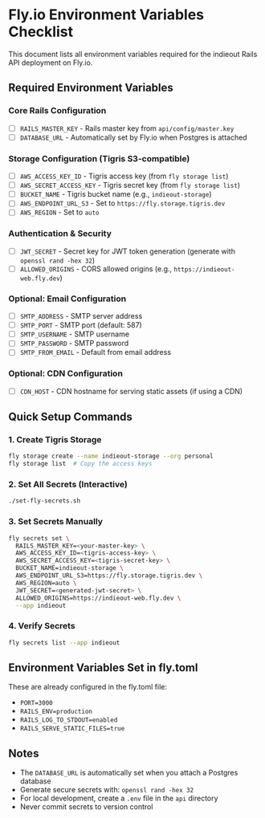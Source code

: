 # Fly.io Environment Variables Checklist

This document lists all environment variables required for the indieout Rails API deployment on Fly.io.

## Required Environment Variables

### Core Rails Configuration
- [ ] `RAILS_MASTER_KEY` - Rails master key from `api/config/master.key`
- [ ] `DATABASE_URL` - Automatically set by Fly.io when Postgres is attached

### Storage Configuration (Tigris S3-compatible)
- [ ] `AWS_ACCESS_KEY_ID` - Tigris access key (from `fly storage list`)
- [ ] `AWS_SECRET_ACCESS_KEY` - Tigris secret key (from `fly storage list`)
- [ ] `BUCKET_NAME` - Tigris bucket name (e.g., `indieout-storage`)
- [ ] `AWS_ENDPOINT_URL_S3` - Set to `https://fly.storage.tigris.dev`
- [ ] `AWS_REGION` - Set to `auto`

### Authentication & Security
- [ ] `JWT_SECRET` - Secret key for JWT token generation (generate with `openssl rand -hex 32`)
- [ ] `ALLOWED_ORIGINS` - CORS allowed origins (e.g., `https://indieout-web.fly.dev`)

### Optional: Email Configuration
- [ ] `SMTP_ADDRESS` - SMTP server address
- [ ] `SMTP_PORT` - SMTP port (default: 587)
- [ ] `SMTP_USERNAME` - SMTP username
- [ ] `SMTP_PASSWORD` - SMTP password
- [ ] `SMTP_FROM_EMAIL` - Default from email address

### Optional: CDN Configuration
- [ ] `CDN_HOST` - CDN hostname for serving static assets (if using a CDN)

## Quick Setup Commands

### 1. Create Tigris Storage
```bash
fly storage create --name indieout-storage --org personal
fly storage list  # Copy the access keys
```

### 2. Set All Secrets (Interactive)
```bash
./set-fly-secrets.sh
```

### 3. Set Secrets Manually
```bash
fly secrets set \
  RAILS_MASTER_KEY=<your-master-key> \
  AWS_ACCESS_KEY_ID=<tigris-access-key> \
  AWS_SECRET_ACCESS_KEY=<tigris-secret-key> \
  BUCKET_NAME=indieout-storage \
  AWS_ENDPOINT_URL_S3=https://fly.storage.tigris.dev \
  AWS_REGION=auto \
  JWT_SECRET=<generated-jwt-secret> \
  ALLOWED_ORIGINS=https://indieout-web.fly.dev \
  --app indieout
```

### 4. Verify Secrets
```bash
fly secrets list --app indieout
```

## Environment Variables Set in fly.toml
These are already configured in the fly.toml file:
- `PORT=3000`
- `RAILS_ENV=production`
- `RAILS_LOG_TO_STDOUT=enabled`
- `RAILS_SERVE_STATIC_FILES=true`

## Notes
- The `DATABASE_URL` is automatically set when you attach a Postgres database
- Generate secure secrets with: `openssl rand -hex 32`
- For local development, create a `.env` file in the `api` directory
- Never commit secrets to version control